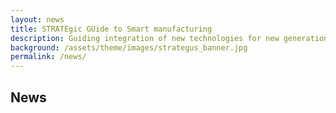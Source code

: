 ```yaml
---
layout: news
title: STRATEgic GUide to Smart manufacturing
description: Guiding integration of new technologies for new generation of<br/>smart manufacturing systems
background: /assets/theme/images/strategus_banner.jpg
permalink: /news/
---
```


## News
